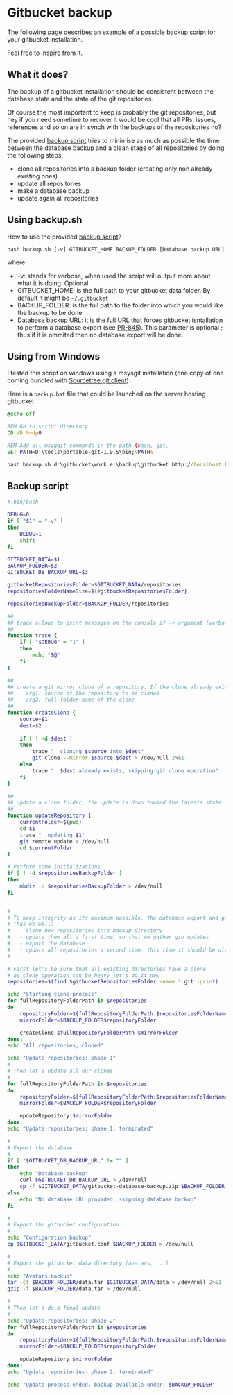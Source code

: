 # Gitbucket backup

The following page describes an example of a possible [backup script](https://github.com/takezoe/gitbucket/wiki/Backup#backup-script) for your gitbucket installation.

Feel free to inspire from it.

## What it does?

The backup of a gitbucket installation should be consistent between the database state and the state of the git repositories.

Of course the most important to keep is probably the git repositories, but hey if you need sometime to recover it would be cool that all PRs, issues, references and so on are in synch with the backups of the repositories no?

The provided [backup script](https://github.com/takezoe/gitbucket/wiki/Backup#backup-script) tries to minimise as much as possible the time between the database backup and a clean stage of all repositories by doing the following steps:

- clone all repositories into a backup folder (creating only non already existing ones)
- update all repositories
- make a database backup
- update again all repositories

## Using backup.sh

How to use the provided [backup script](https://github.com/takezoe/gitbucket/wiki/Backup#backup-script)?

`bash backup.sh [-v] GITBUCKET_HOME BACKUP_FOLDER [Database backup URL]`

where

- -v: stands for verbose, when used the script will output more about what it is doing. Optional
- GITBUCKET_HOME: is the full path to your gitbucket data folder. By default it might be `~/.gitbucket`
- BACKUP_FOLDER: is the full path to the folder into which you would like the backup to be done
- Database backup URL: it is the full URL that forces gitbucket isntallation to perform a database export (see [PR-845](https://github.com/takezoe/gitbucket/pull/845)). This parameter is optional ; thus if it is ommited then no database export will be done.

## Using from Windows

I tested this script on windows using a msysgit installation (one copy of one coming bundled with [Sourcetree git client](https://www.sourcetreeapp.com/)).

Here is a `backup.bat` file that could be launched on the server hosting gitbucket
```bat
@echo off

REM Go to script directory
CD /D %~dp0

REM Add all msyggit commands in the path (bash, git,
SET PATH=D:\tools\portable-git-1.9.5\bin;%PATH%

bash backup.sh d:\gitbucket\work e:\backup\gitbucket http://localhost:8080/database/backup
```

## Backup script

```bash
#!bin/bash

DEBUG=0
if [ "$1" = "-v" ]
then
    DEBUG=1
    shift
fi

GITBUCKET_DATA=$1
BACKUP_FOLDER=$2
GITBUCKET_DB_BACKUP_URL=$3

gitbucketRepositoriesFolder=$GITBUCKET_DATA/repositories
repositoriesFolderNameSize=${#gitbucketRepositoriesFolder}

repositoriesBackupFolder=$BACKUP_FOLDER/repositories

##
## trace allows to print messages on the console if -v argument (verbose) has been given to the program
## 
function trace {
    if [ "$DEBUG" = "1" ]
    then
        echo "$@"
    fi
}

##
## create a git mirror clone of a repository. If the clone already exists, the operation is skipped
##    arg1: source of the repository to be cloned
##    arg2: full folder name of the clone
## 
function createClone {
    source=$1
    dest=$2
    
    if [ ! -d $dest ]
    then
        trace "  cloning $source into $dest"
        git clone --mirror $source $dest > /dev/null 2>&1
    else
        trace "  $dest already exists, skipping git clone operation"
    fi
}

##
## update a clone folder, the update is down toward the latests state of it's default remote
##
function updateRepository {
    currentFolder=$(pwd)
    cd $1
    trace "  updating $1"
    git remote update > /dev/null
    cd $currentFolder
}

# Perform some initializations
if [ ! -d $repositoriesBackupFolder ] 
then
    mkdir -p $repositoriesBackupFolder > /dev/null
fi


#
# To keep integrity as its maximum possible, the database export and git backups must be done in the shortest possible timeslot.
# Thus we will:
#   - clone new repositories into backup directory
#   - update them all a first time, so that we gather gib updates
#   - export the database
#   - update all repositories a second time, this time it should be ultra-fast
#

# First let's be sure that all existing directories have a clone
# as clone operation can be heavy let's do it now
repositories=$(find $gitbucketRepositoriesFolder -name *.git -print)

echo "Starting clone process"
for fullRepositoryFolderPath in $repositories
do
    repositoryFolder=${fullRepositoryFolderPath:$repositoriesFolderNameSize}
    mirrorFolder=$BACKUP_FOLDER$repositoryFolder

    createClone $fullRepositoryFolderPath $mirrorFolder
done;
echo "All repositories, cloned"

echo "Update repositories: phase 1"
#
# Then let's update all our clones
# 
for fullRepositoryFolderPath in $repositories
do
    repositoryFolder=${fullRepositoryFolderPath:$repositoriesFolderNameSize}
    mirrorFolder=$BACKUP_FOLDER$repositoryFolder

    updateRepository $mirrorFolder
done;
echo "Update repositories: phase 1, terminated"

#
# Export the database
# 
if [ "$GITBUCKET_DB_BACKUP_URL" != "" ]
then
    echo "Database backup"
    curl $GITBUCKET_DB_BACKUP_URL > /dev/null
    cp -f $GITBUCKET_DATA/gitbucket-database-backup.zip $BACKUP_FOLDER > /dev/null
else
    echo "No database URL provided, skipping database backup"
fi

#
# Export the gitbucket configuration
# 
echo "Configuration backup"
cp $GITBUCKET_DATA/gitbucket.conf $BACKUP_FOLDER > /dev/null

#
# Export the gitbucket data directory (avatars, ...)
# 
echo "Avatars backup"
tar -cf $BACKUP_FOLDER/data.tar $GITBUCKET_DATA/data > /dev/null 2>&1
gzip -f $BACKUP_FOLDER/data.tar > /dev/null

#
# Then let's do a final update
# 
echo "Update repositories: phase 2"
for fullRepositoryFolderPath in $repositories
do
    repositoryFolder=${fullRepositoryFolderPath:$repositoriesFolderNameSize}
    mirrorFolder=$BACKUP_FOLDER$repositoryFolder

    updateRepository $mirrorFolder
done;
echo "Update repositories: phase 2, terminated"

echo "Update process ended, backup available under: $BACKUP_FOLDER"
```